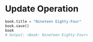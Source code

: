 # Update Operation

```python
book.title = "Nineteen Eighty-Four"
book.save()
book
# Output: <Book: Nineteen Eighty-Four>
